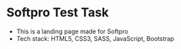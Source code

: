 # Softpro Test Task
- This is a landing page made for Softpro
- Tech stack: HTML5, CSS3, SASS, JavaScript, Bootstrap
